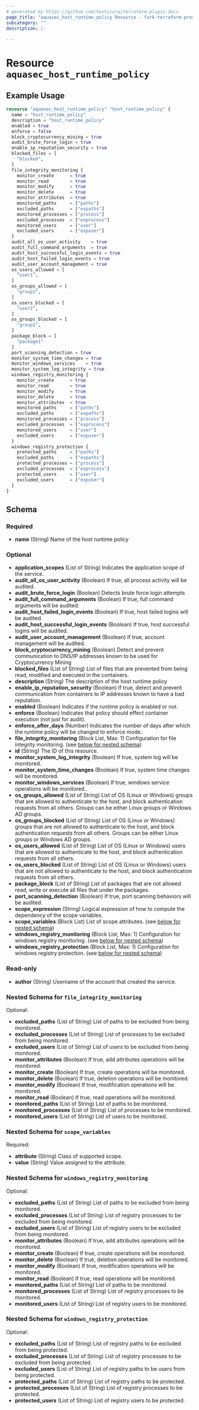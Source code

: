 ```yaml
---
# generated by https://github.com/hashicorp/terraform-plugin-docs
page_title: "aquasec_host_runtime_policy Resource - fork-terraform-provider-aquasec"
subcategory: ""
description: |-
  
---
```


# Resource `aquasec_host_runtime_policy`



## Example Usage

```terraform
resource "aquasec_host_runtime_policy" "host_runtime_policy" {
  name = "host_runtime_policy"
  description = "host_runtime_policy"
  enabled = true
  enforce = false
  block_cryptocurrency_mining = true
  audit_brute_force_login = true
  enable_ip_reputation_security = true
  blocked_files = [
    "blocked",
  ]
  file_integrity_monitoring {
    monitor_create      = true
    monitor_read        = true
    monitor_modify      = true
    monitor_delete      = true
    monitor_attributes  = true
    monitored_paths     = ["paths"]
    excluded_paths      = ["expaths"]
    monitored_processes = ["process"]
    excluded_processes  = ["exprocess"]
    monitored_users     = ["user"]
    excluded_users      = ["expuser"]
  }
  audit_all_os_user_activity    = true
  audit_full_command_arguments  = true
  audit_host_successful_login_events = true
  audit_host_failed_login_events = true
  audit_user_account_management = true
  os_users_allowed = [
    "user1",
  ]
  os_groups_allowed = [
    "group1",
  ]
  os_users_blocked = [
    "user2",
  ]
  os_groups_blocked = [
    "group2",
  ]
  package_block = [
    "package1"
  ]
  port_scanning_detection = true
  monitor_system_time_changes = true
  monitor_windows_services    = true
  monitor_system_log_integrity = true
  windows_registry_monitoring {
    monitor_create      = true
    monitor_read        = true
    monitor_modify      = true
    monitor_delete      = true
    monitor_attributes  = true
    monitored_paths     = ["paths"]
    excluded_paths      = ["expaths"]
    monitored_processes = ["process"]
    excluded_processes  = ["exprocess"]
    monitored_users     = ["user"]
    excluded_users      = ["expuser"]
  }
  windows_registry_protection {
    protected_paths     = ["paths"]
    excluded_paths      = ["expaths"]
    protected_processes = ["process"]
    excluded_processes  = ["exprocess"]
    protected_users     = ["user"]
    excluded_users      = ["expuser"]
  }
}
```

<!-- schema generated by tfplugindocs -->
## Schema

### Required

- **name** (String) Name of the host runtime policy

### Optional

- **application_scopes** (List of String) Indicates the application scope of the service.
- **audit_all_os_user_activity** (Boolean) If true, all process activity will be audited.
- **audit_brute_force_login** (Boolean) Detects brute force login attempts
- **audit_full_command_arguments** (Boolean) If true, full command arguments will be audited.
- **audit_host_failed_login_events** (Boolean) If true, host failed logins will be audited.
- **audit_host_successful_login_events** (Boolean) If true, host successful logins will be audited.
- **audit_user_account_management** (Boolean) If true, account management will be audited.
- **block_cryptocurrency_mining** (Boolean) Detect and prevent communication to DNS/IP addresses known to be used for Cryptocurrency Mining
- **blocked_files** (List of String) List of files that are prevented from being read, modified and executed in the containers.
- **description** (String) The description of the host runtime policy
- **enable_ip_reputation_security** (Boolean) If true, detect and prevent communication from containers to IP addresses known to have a bad reputation.
- **enabled** (Boolean) Indicates if the runtime policy is enabled or not.
- **enforce** (Boolean) Indicates that policy should effect container execution (not just for audit).
- **enforce_after_days** (Number) Indicates the number of days after which the runtime policy will be changed to enforce mode.
- **file_integrity_monitoring** (Block List, Max: 1) Configuration for file integrity monitoring. (see [below for nested schema](#nestedblock--file_integrity_monitoring))
- **id** (String) The ID of this resource.
- **monitor_system_log_integrity** (Boolean) If true, system log will be monitored.
- **monitor_system_time_changes** (Boolean) If true, system time changes will be monitored.
- **monitor_windows_services** (Boolean) If true, windows service operations will be monitored.
- **os_groups_allowed** (List of String) List of OS (Linux or Windows) groups that are allowed to authenticate to the host, and block authentication requests from all others. Groups can be either Linux groups or Windows AD groups.
- **os_groups_blocked** (List of String) List of OS (Linux or Windows) groups that are not allowed to authenticate to the host, and block authentication requests from all others. Groups can be either Linux groups or Windows AD groups.
- **os_users_allowed** (List of String) List of OS (Linux or Windows) users that are allowed to authenticate to the host, and block authentication requests from all others.
- **os_users_blocked** (List of String) List of OS (Linux or Windows) users that are not allowed to authenticate to the host, and block authentication requests from all others.
- **package_block** (List of String) List of packages that are not allowed read, write or execute all files that under the packages.
- **port_scanning_detection** (Boolean) If true, port scanning behaviors will be audited.
- **scope_expression** (String) Logical expression of how to compute the dependency of the scope variables.
- **scope_variables** (Block List) List of scope attributes. (see [below for nested schema](#nestedblock--scope_variables))
- **windows_registry_monitoring** (Block List, Max: 1) Configuration for windows registry monitoring. (see [below for nested schema](#nestedblock--windows_registry_monitoring))
- **windows_registry_protection** (Block List, Max: 1) Configuration for windows registry protection. (see [below for nested schema](#nestedblock--windows_registry_protection))

### Read-only

- **author** (String) Username of the account that created the service.

<a id="nestedblock--file_integrity_monitoring"></a>
### Nested Schema for `file_integrity_monitoring`

Optional:

- **excluded_paths** (List of String) List of paths to be excluded from being monitored.
- **excluded_processes** (List of String) List of processes to be excluded from being monitored.
- **excluded_users** (List of String) List of users to be excluded from being monitored.
- **monitor_attributes** (Boolean) If true, add attributes operations will be monitored.
- **monitor_create** (Boolean) If true, create operations will be monitored.
- **monitor_delete** (Boolean) If true, deletion operations will be monitored.
- **monitor_modify** (Boolean) If true, modification operations will be monitored.
- **monitor_read** (Boolean) If true, read operations will be monitored.
- **monitored_paths** (List of String) List of paths to be monitored.
- **monitored_processes** (List of String) List of processes to be monitored.
- **monitored_users** (List of String) List of users to be monitored.


<a id="nestedblock--scope_variables"></a>
### Nested Schema for `scope_variables`

Required:

- **attribute** (String) Class of supported scope.
- **value** (String) Value assigned to the attribute.


<a id="nestedblock--windows_registry_monitoring"></a>
### Nested Schema for `windows_registry_monitoring`

Optional:

- **excluded_paths** (List of String) List of paths to be excluded from being monitored.
- **excluded_processes** (List of String) List of registry processes to be excluded from being monitored.
- **excluded_users** (List of String) List of registry users to be excluded from being monitored.
- **monitor_attributes** (Boolean) If true, add attributes operations will be monitored.
- **monitor_create** (Boolean) If true, create operations will be monitored.
- **monitor_delete** (Boolean) If true, deletion operations will be monitored.
- **monitor_modify** (Boolean) If true, modification operations will be monitored.
- **monitor_read** (Boolean) If true, read operations will be monitored.
- **monitored_paths** (List of String) List of paths to be monitored.
- **monitored_processes** (List of String) List of registry processes to be monitored.
- **monitored_users** (List of String) List of registry users to be monitored.


<a id="nestedblock--windows_registry_protection"></a>
### Nested Schema for `windows_registry_protection`

Optional:

- **excluded_paths** (List of String) List of registry paths to be excluded from being protected.
- **excluded_processes** (List of String) List of registry processes to be excluded from being protected.
- **excluded_users** (List of String) List of registry paths to be users from being protected.
- **protected_paths** (List of String) List of registry paths to be protected.
- **protected_processes** (List of String) List of registry processes to be protected.
- **protected_users** (List of String) List of registry users to be protected.



